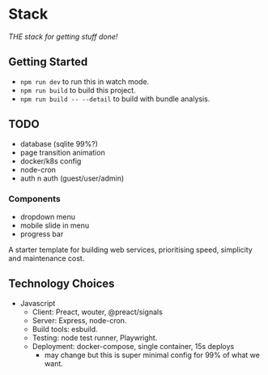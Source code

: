 # Stack

_THE stack for getting stuff done!_

## Getting Started

- `npm run dev` to run this in watch mode.
- `npm run build` to build this project.
- `npm run build -- --detail` to build with bundle analysis.

## TODO

- database (sqlite 99%?)
- page transition animation
- docker/k8s config
- node-cron
- auth n auth (guest/user/admin)

### Components

- dropdown menu
- mobile slide in menu
- progress bar

A starter template for building web services, prioritising speed,
simplicity and maintenance cost.

## Technology Choices

- Javascript
  - Client: Preact, wouter, @preact/signals
  - Server: Express, node-cron.
  - Build tools: esbuild.
  - Testing: node test runner, Playwright.
  - Deployment: docker-compose, single container, 15s deploys
    - may change but this is super minimal config for 99% of what
      we want.

